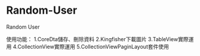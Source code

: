 # Random-User
Random User

使用功能：
1.CoreDta儲存、刪除資料
2.Kingfisher下載圖片
3.TableView實際運用
4.CollectionView實際運用
5.CollectionViewPaginLayout套件使用
